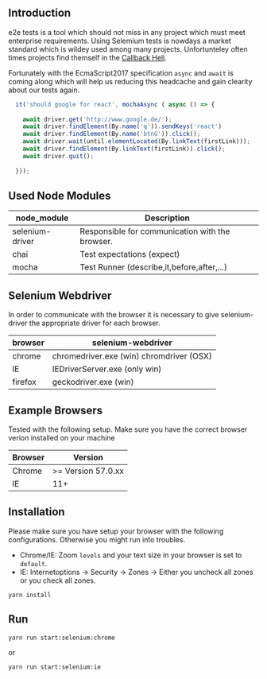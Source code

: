 ## Introduction

e2e tests is a tool which should not miss in any project which must meet enterprise requirements. Using Selemium tests is nowdays a market standard which is wildey used among many projects. Unfortunteley often times projects find themself in the [Callback Hell](http://callbackhell.com/).

Fortunately with the EcmaScript2017 specification `async` and `await` is  coming along which will help us reducing this headcache and gain clearity about our tests again.

```javascript
  it('should google for react', mochaAsync ( async () => {
  
    await driver.get('http://www.google.de/');
    await driver.findElement(By.name('q')).sendKeys('react')
    await driver.findElement(By.name('btnG')).click();
    await driver.wait(until.elementLocated(By.linkText(firstLink)));
    await driver.findElement(By.linkText(firstLink)).click();
    await driver.quit();
    
  }));

```

## Used Node Modules


| node_module           | Description                                           |
|-----------------------|-------------------------------------------------------|
| selenium-driver       | Responsible for communication with the browser.       |
| chai                  | Test expectations (expect)                            |
| mocha                 | Test Runner (describe,it,before,after,...)            


## Selenium Webdriver

In order to communicate with the browser it is necessary to give selenium-driver the appropriate driver for each browser.

| browser               | selenium-webdriver                                    |
|-----------------------|-------------------------------------------------------|
| chrome                | chromedriver.exe (win) chromdriver (OSX)              |
| IE                    | IEDriverServer.exe (only win)                         |
| firefox               | geckodriver.exe (win)          

## Example Browsers

Tested with the following setup. Make sure you have the correct browser verion installed on your machine

| Browser   | Version                                                         |
|-----------|-----------------------------------------------------------------|
| Chrome    | >= Version 57.0.xx                                              |
| IE        | 11+                                                             |


## Installation

Please make sure you have setup your browser with the following configurations. Otherwise you might run into troubles.

* Chrome/IE: Zoom <code>levels</code> and your text size in your browser is set to <code>default</code>.
* IE: Internetoptions -> Security -> Zones -> Either you uncheck all zones or you check all zones.

<pre><code>yarn install</code></pre>

## Run
<pre><code>yarn run start:selenium:chrome</code></pre>
or
<pre><code>yarn run start:selenium:ie</code></pre>